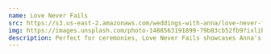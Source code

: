 ```yaml
---
name: Love Never Fails
src: https://s3.us-east-2.amazonaws.com/weddings-with-anna/love-never-fails.mp3
img: https://images.unsplash.com/photo-1488563191899-79b83cb52fb9?ixlib=rb-0.3.5&ixid=eyJhcHBfaWQiOjEyMDd9&s=1f275d2eac69b01b0e9d28fbdfa76d9e&auto=format&fit=crop&w=300&q=80
description: Perfect for ceremonies, Love Never Fails showcases Anna's ability to bring emotion during contemplative times.
---
```

